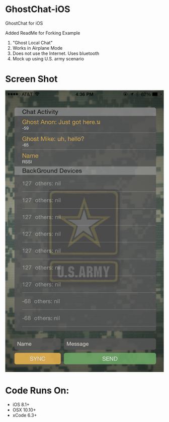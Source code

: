 # GhostChat-iOS
GhostChat for iOS

Added ReadMe for Forking Example

1. "Ghost Local Chat" 
2. Works in Airplane Mode
3. Does not use the Internet. Uses bluetooth
4. Mock up using U.S. army scenario

# Screen Shot
![ScreenShot](https://github.com/BoScott/GhostChat-iOS/blob/master/screenshot.PNG) 

# Code Runs On:
+ iOS 8.1+
+ OSX 10.10+
+ xCode 6.3+  

